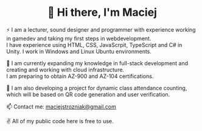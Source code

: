 <h1 align="center"> 👋 Hi there, I'm Maciej </h1>

⚡ I am a lecturer, sound designer and programmer with experience working in gamedev and taking my first steps in webdevelopment. <br>
I have experience using HTML, CSS, JavaScrpit, TypeScript and C# in Unity. I work in Windows and Linux Ubuntu environments.

🌱 I am currently expanding my knowledge in full-stack development and creating and working with cloud infrastructure. <br>
I am preparing to obtain AZ-900 and AZ-104 certifications. <br>

🔭 I am also developing a project for dynamic class attendance counting, which will be based on QR code generation and user verification. <br>

📫 Contact me: maciejstrozniak@gmail.com <br>

✌️ All of my public code here is free to use. <br>

<!--
**MaciejStrozniak/MaciejStrozniak** is a ✨ _special_ ✨ repository because its `README.md` (this file) appears on your GitHub profile.

Here are some ideas to get you started:

- 🔭 I’m currently working on ...
- 🌱 I’m currently learning ...
- 👯 I’m looking to collaborate on ...
- 🤔 I’m looking for help with ...
- 💬 Ask me about ...
- 📫 How to reach me: ...
- 😄 Pronouns: ...
- ⚡ Fun fact: ...
-->
